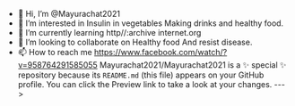 - 👋 Hi, I’m @Mayurachat2021
- 👀 I’m interested in Insulin in vegetables
Making drinks and healthy food.
- 🌱 I’m currently learning http//:archive internet.org
- 💞️ I’m looking to collaborate on Healthy food
And resist disease.
- 📫 How to reach me https://www.facebook.com/watch/?v=958764291585055
Mayurachat2021/Mayurachat2021 is a ✨ special ✨ repository because its `README.md` (this file) appears on your GitHub profile.
You can click the Preview link to take a look at your changes.
--->
